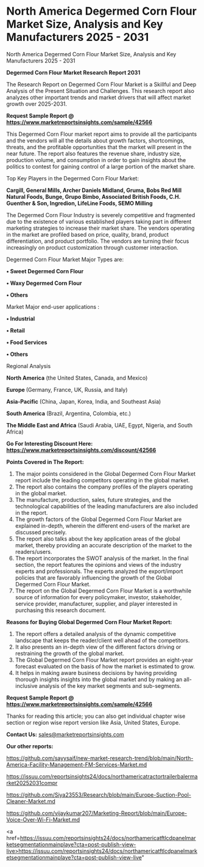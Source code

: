 # North America Degermed Corn Flour Market Size, Analysis and Key Manufacturers 2025 - 2031
North America Degermed Corn Flour Market Size, Analysis and Key Manufacturers 2025 - 2031

<strong>Degermed Corn Flour Market Research Report 2031</strong>

The Research Report on Degermed Corn Flour Market is a Skillful and Deep Analysis of the Present Situation and Challenges. This research report also analyzes other important trends and market drivers that will affect market growth over 2025-2031.

<strong>Request Sample Report @ <a href=https://www.marketreportsinsights.com/sample/42566>https://www.marketreportsinsights.com/sample/42566</a></strong>

This Degermed Corn Flour market report aims to provide all the participants and the vendors will all the details about growth factors, shortcomings, threats, and the profitable opportunities that the market will present in the near future. The report also features the revenue share, industry size, production volume, and consumption in order to gain insights about the politics to contest for gaining control of a large portion of the market share.

Top Key Players in the Degermed Corn Flour Market:

<strong>Cargill, General Mills, Archer Daniels Midland, Gruma, Bobs Red Mill Natural Foods, Bunge, Grupo Bimbo, Associated British Foods, C.H. Guenther & Son, Ingredion, LifeLine Foods, SEMO Milling</strong>

The Degermed Corn Flour Industry is severely competitive and fragmented due to the existence of various established players taking part in different marketing strategies to increase their market share. The vendors operating in the market are profiled based on price, quality, brand, product differentiation, and product portfolio. The vendors are turning their focus increasingly on product customization through customer interaction.

Degermed Corn Flour Market Major Types are:

<strong>•  Sweet Degermed Corn Flour

•  Waxy Degermed Corn Flour

•  Others</strong>

Market Major end-user applications :

<strong>•  Industrial

•  Retail

•  Food Services

•  Others</strong>

Regional Analysis

</u><strong><b>North America</b></strong> (the United States, Canada, and Mexico)

<strong><b>Europe </b></strong>(Germany, France, UK, Russia, and Italy)

<strong><b>Asia-Pacific</b></strong> (China, Japan, Korea, India, and Southeast Asia)

<strong><b>South America</b></strong> (Brazil, Argentina, Colombia, etc.)

<strong><b>The Middle East and Africa</b></strong> (Saudi Arabia, UAE, Egypt, Nigeria, and South Africa)

<strong>Go For Interesting Discount Here: <a href=https://www.marketreportsinsights.com/discount/42566>https://www.marketreportsinsights.com/discount/42566</a></strong>

<strong>Points Covered in The Report:</strong>
<ol>
  <li>The major points considered in the Global Degermed Corn Flour Market report include the leading competitors operating in the global market.</li>
  <li>The report also contains the company profiles of the players operating in the global market.</li>
  <li>The manufacture, production, sales, future strategies, and the technological capabilities of the leading manufacturers are also included in the report.</li>
  <li>The growth factors of the Global Degermed Corn Flour Market are explained in-depth, wherein the different end-users of the market are discussed precisely.</li>
  <li>The report also talks about the key application areas of the global market, thereby providing an accurate description of the market to the readers/users.</li>
  <li>The report incorporates the SWOT analysis of the market. In the final section, the report features the opinions and views of the industry experts and professionals. The experts analyzed the export/import policies that are favorably influencing the growth of the Global Degermed Corn Flour Market.</li>
  <li>The report on the Global Degermed Corn Flour Market is a worthwhile source of information for every policymaker, investor, stakeholder, service provider, manufacturer, supplier, and player interested in purchasing this research document.</li>
</ol>
<strong>Reasons for Buying Global Degermed Corn Flour Market Report:</strong>

<ol>
  <li>The report offers a detailed analysis of the dynamic competitive landscape that keeps the reader/client well ahead of the competitors.</li>
  <li>It also presents an in-depth view of the different factors driving or restraining the growth of the global market.</li>
  <li>The Global Degermed Corn Flour Market report provides an eight-year forecast evaluated on the basis of how the market is estimated to grow.</li>
  <li>It helps in making aware business decisions by having providing thorough insights insights into the global market and by making an all-inclusive analysis of the key market segments and sub-segments.</li>
</ol>
<strong>Request Sample Report @ <a href=https://www.marketreportsinsights.com/sample/42566>https://www.marketreportsinsights.com/sample/42566</a></strong>


Thanks for reading this article; you can also get individual chapter wise section or region wise report version like Asia, United States, Europe.

<strong>Contact Us:</strong>
sales@marketreportsinsights.com

<strong>Our other reports:</strong>

<a href=https://github.com/sayysaif/new-market-research-trend/blob/main/North-America-Facility-Management-FM-Services-Market.md>https://github.com/sayysaif/new-market-research-trend/blob/main/North-America-Facility-Management-FM-Services-Market.md</a>

<a href=https://issuu.com/reportsinsights24/docs/northamericatractortrailerbalermarket20252031compr>https://issuu.com/reportsinsights24/docs/northamericatractortrailerbalermarket20252031compr</a>

<a href=https://github.com/Siya23553/Research/blob/main/Europe-Suction-Pool-Cleaner-Market.md>https://github.com/Siya23553/Research/blob/main/Europe-Suction-Pool-Cleaner-Market.md</a>

<a href=https://github.com/vijaykumar207/Marketing-Report/blob/main/Europe-Voice-Over-Wi-Fi-Market.md>https://github.com/vijaykumar207/Marketing-Report/blob/main/Europe-Voice-Over-Wi-Fi-Market.md</a>

<a href=https://issuu.com/reportsinsights24/docs/northamericatftlcdpanelmarketsegmentationmainplaye?cta=post-publish-view-live>https://issuu.com/reportsinsights24/docs/northamericatftlcdpanelmarketsegmentationmainplaye?cta=post-publish-view-live</a>"
